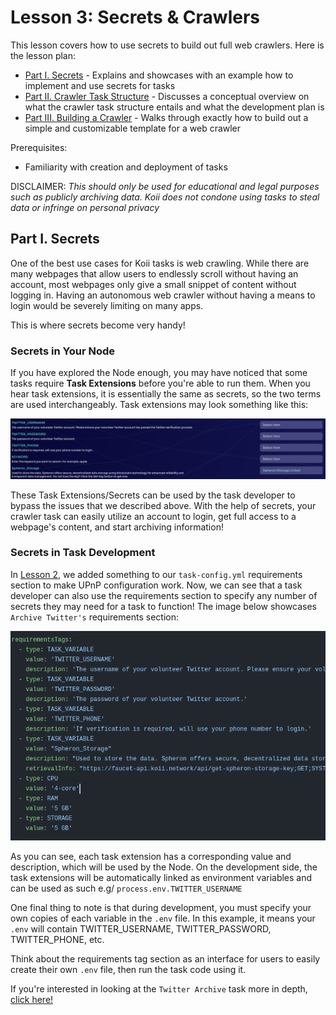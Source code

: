 # Lesson 3: Secrets & Crawlers

This lesson covers how to use secrets to build out full web crawlers. Here is the lesson plan:

- [Part I. Secrets](./README.md) - Explains and showcases with an example how to implement and use secrets for tasks
- [Part II. Crawler Task Structure](./PartII.md) - Discusses a conceptual overview on what the crawler task structure entails and what the development plan is
- [Part III. Building a Crawler](./PartIII.md) - Walks through exactly how to build out a simple and customizable template for a web crawler

Prerequisites:

- Familiarity with creation and deployment of tasks

DISCLAIMER: _This should only be used for educational and legal purposes such as publicly archiving data. Koii does not condone using tasks to steal data or infringe on personal privacy_

## Part I. Secrets

One of the best use cases for Koii tasks is web crawling. While there are many webpages that allow users to endlessly scroll without having an account, most webpages only give a small snippet of content without logging in. Having an autonomous web crawler without having a means to login would be severely limiting on many apps.

This is where secrets become very handy!

### Secrets in Your Node

If you have explored the Node enough, you may have noticed that some tasks require **Task Extensions** before you're able to run them. When you hear task extensions, it is essentially the same as secrets, so the two terms are used interchangeably. Task extensions may look something like this:

![Archive Twitter Task Extensions](./imgs/secrets-example.png)

These Task Extensions/Secrets can be used by the task developer to bypass the issues that we described above. With the help of secrets, your crawler task can easily utilize an account to login, get full access to a webpage's content, and start archiving information!

### Secrets in Task Development

In [Lesson 2](../Lesson%202/README.md), we added something to our `task-config.yml` requirements section to make UPnP configuration work. Now, we can see that a task developer can also use the requirements section to specify any number of secrets they may need for a task to function! The image below showcases `Archive Twitter's` requirements section:

<!-- TODO: Change to text -->
![Archive Twitter Requirements](./imgs/twitter-reqs.png)

As you can see, each task extension has a corresponding value and description, which will be used by the Node. On the development side, the task extensions will be automatically linked as environment variables and can be used as such e.g/ `process.env.TWITTER_USERNAME`

One final thing to note is that during development, you must specify your own copies of each variable in the `.env` file. In this example, it means your `.env` will contain TWITTER_USERNAME, TWITTER_PASSWORD, TWITTER_PHONE, etc.

Think about the requirements tag section as an interface for users to easily create their own `.env` file, then run the task code using it.

If you're interested in looking at the `Twitter Archive` task more in depth, [click here!](https://github.com/koii-network/task-X)
